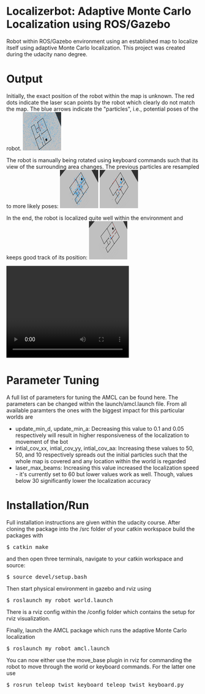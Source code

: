 # Localizerbot: Adaptive Monte Carlo Localization using ROS/Gazebo
Robot within ROS/Gazebo environment using an established map to localize itself using adaptive Monte Carlo localization. This project was created during the udacity nano degree.

# Output
Initially, the exact position of the robot within the map is unknown. The red dots indicate the laser scan points by the robot which clearly do not match the map. The blue arrows indicate the "particles", i.e., potential poses of the robot.
<img src="./doc/initialization.png" alt="initial state" style="height: 100px; width:100px;"/>

The robot is manually being rotated using keyboard commands such that its view of the surrounding area changes. The previous particles are resampled to more likely poses:
<img src="./doc/rotating.png" alt="initial state" style="height: 100px; width:100px;"/>
<img src="./doc/rotating2.png" alt="initial state" style="height: 100px; width:100px;"/>

In the end, the robot is localized quite well within the environment and keeps good track of its position:
<img src="./doc/localized.png" alt="initial state" style="height: 100px; width:100px;"/>

<video width="320" height="240" controls>
  <source src="./doc/localization-2021-01-25_04.04.01.mp4" type="video/mp4">
</video>

# Parameter Tuning
A full list of parameters for tuning the AMCL can be found <a ref=http://wiki.ros.org/amcl#Parameters>here</a>. The parameters can be changed within the launch/amcl.launch file. From all available paramters the ones with the biggest impact for this particular worlds are
+ update_min_d, update_min_a: Decreasing this value to 0.1 and 0.05 respectively  will result in higher responsiveness of the localization to movement of the bot
+ intial_cov_xx, intial_cov_yy, intial_cov_aa: Increasing these values to 50, 50, and 10 respectively spreads out the initial particles such that the whole map is covered and any location within the world is regarded
+ laser_max_beams: Increasing this value increased the localization speed - it's currently set to 60 but lower values work as well. Though, values below 30 significantly lower the localization accuracy

# Installation/Run
Full installation instructions are given within the udacity course. After cloning the package into the /src folder of your catkin workspace build the packages with
<pre>$ catkin_make</pre>

and then open three terminals, navigate to your catkin workspace and source:
<pre>$ source devel/setup.bash</pre>

Then start physical environment in gazebo and rviz using
<pre>$ roslaunch my_robot world.launch</pre>

There is a rviz config within the /config folder which contains the setup for rviz visualization.

Finally, launch the AMCL package which runs the adaptive Monte Carlo localization
<pre>$ roslaunch my_robot amcl.launch</pre>
  
You can now either use the move_base plugin in rviz for commanding the robot to move through the world or keyboard commands. For the latter one use 
<pre>$ rosrun teleop_twist_keyboard teleop_twist_keyboard.py</pre>  
